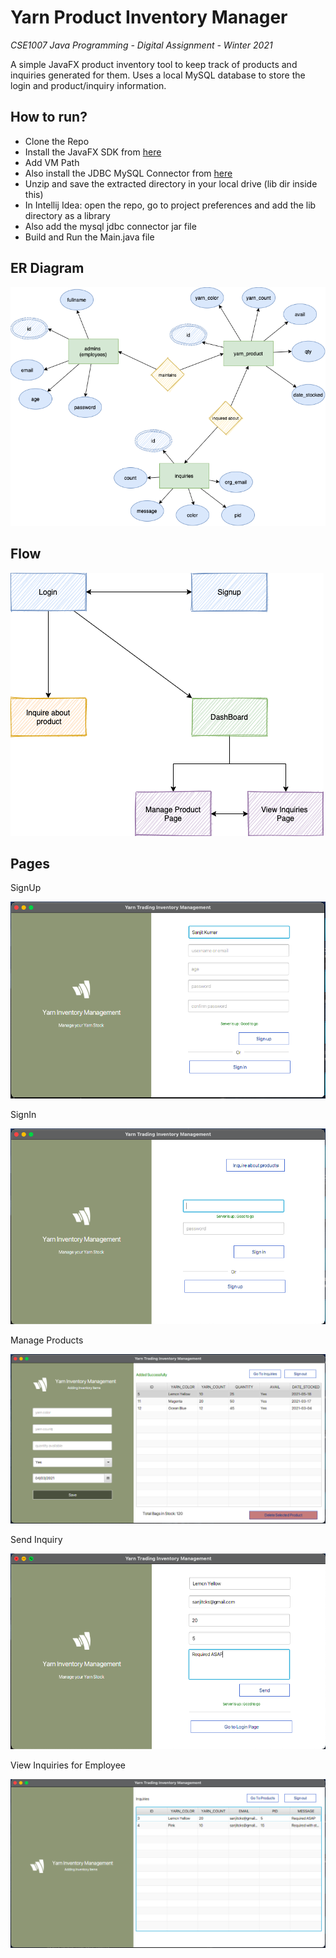 # Yarn Product Inventory Manager

*CSE1007 Java Programming - Digital Assignment - Winter 2021*

A simple JavaFX product inventory tool to keep track of products and inquiries generated for them. Uses a local MySQL database to store the login and product/inquiry information.

## How to run?

- Clone the Repo
- Install the JavaFX SDK from [here](https://gluonhq.com/products/javafx/)
- Add VM Path
- Also install the JDBC MySQL Connector from [here](https://dev.mysql.com/downloads/connector/j/)
- Unzip and save the extracted directory in your local drive (lib dir inside this)
- In Intellij Idea: open the repo, go to project preferences and add the lib directory as a library
- Also add the mysql jdbc connector jar file
- Build and Run the Main.java file


## ER Diagram

![er](assets/img/er_white.png)

## Flow

![](assets/img/flow.png)

## Pages

SignUp

![](assets/img/signup.png)

SignIn

![](./assets/img/signin.png)

Manage Products

![](assets/img/products.png)

Send Inquiry

![](assets/img/inquirySend.png)

View Inquiries for Employee

![](assets/img/inquiryView.png)

